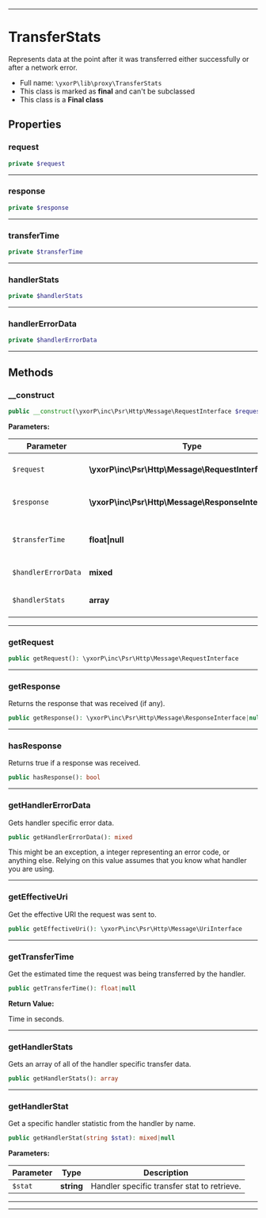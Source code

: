 ***

# TransferStats

Represents data at the point after it was transferred either successfully
or after a network error.



* Full name: `\yxorP\lib\proxy\TransferStats`
* This class is marked as **final** and can't be subclassed
* This class is a **Final class**



## Properties


### request



```php
private $request
```






***

### response



```php
private $response
```






***

### transferTime



```php
private $transferTime
```






***

### handlerStats



```php
private $handlerStats
```






***

### handlerErrorData



```php
private $handlerErrorData
```






***

## Methods


### __construct



```php
public __construct(\yxorP\inc\Psr\Http\Message\RequestInterface $request, \yxorP\inc\Psr\Http\Message\ResponseInterface|null $response = null, float|null $transferTime = null, mixed $handlerErrorData = null, array $handlerStats = []): mixed
```








**Parameters:**

| Parameter | Type | Description |
|-----------|------|-------------|
| `$request` | **\yxorP\inc\Psr\Http\Message\RequestInterface** | Request that was sent. |
| `$response` | **\yxorP\inc\Psr\Http\Message\ResponseInterface&#124;null** | Response received (if any) |
| `$transferTime` | **float&#124;null** | Total handler transfer time. |
| `$handlerErrorData` | **mixed** | Handler error data. |
| `$handlerStats` | **array** | Handler specific stats. |




***

### getRequest



```php
public getRequest(): \yxorP\inc\Psr\Http\Message\RequestInterface
```











***

### getResponse

Returns the response that was received (if any).

```php
public getResponse(): \yxorP\inc\Psr\Http\Message\ResponseInterface|null
```











***

### hasResponse

Returns true if a response was received.

```php
public hasResponse(): bool
```











***

### getHandlerErrorData

Gets handler specific error data.

```php
public getHandlerErrorData(): mixed
```

This might be an exception, a integer representing an error code, or
anything else. Relying on this value assumes that you know what handler
you are using.









***

### getEffectiveUri

Get the effective URI the request was sent to.

```php
public getEffectiveUri(): \yxorP\inc\Psr\Http\Message\UriInterface
```











***

### getTransferTime

Get the estimated time the request was being transferred by the handler.

```php
public getTransferTime(): float|null
```









**Return Value:**

Time in seconds.



***

### getHandlerStats

Gets an array of all of the handler specific transfer data.

```php
public getHandlerStats(): array
```











***

### getHandlerStat

Get a specific handler statistic from the handler by name.

```php
public getHandlerStat(string $stat): mixed|null
```








**Parameters:**

| Parameter | Type | Description |
|-----------|------|-------------|
| `$stat` | **string** | Handler specific transfer stat to retrieve. |




***


***

